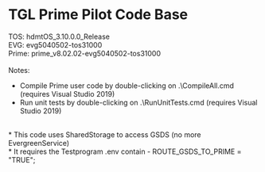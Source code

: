 # TGL Prime Pilot Code Base

TOS: hdmtOS_3.10.0.0_Release <br />
EVG: evg5040502-tos31000 <br />
Prime: prime_v8.02.02-evg5040502-tos31000 <br />
 <br />Notes: <br />
* Compile Prime user code by double-clicking on .\CompileAll.cmd (requires Visual Studio 2019) <br />
* Run unit tests by double-clicking on .\RunUnitTests.cmd (requires Visual Studio 2019) <br />
<br />  
* This code uses SharedStorage to access GSDS (no more EvergreenService)<br />
* It requires the Testprogram .env contain - ROUTE_GSDS_TO_PRIME = "TRUE";<br />
<br /> <br />
